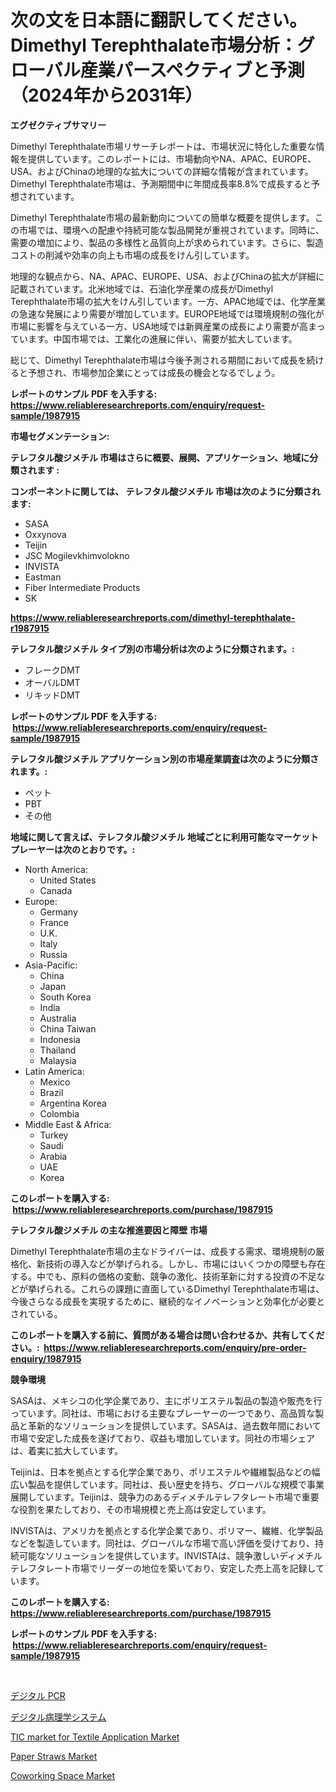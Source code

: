 <p><h1>次の文を日本語に翻訳してください。 Dimethyl Terephthalate市場分析：グローバル産業パースペクティブと予測（2024年から2031年）</h1></p><p><strong>エグゼクティブサマリー</strong></p>
<p><p>Dimethyl Terephthalate市場リサーチレポートは、市場状況に特化した重要な情報を提供しています。このレポートには、市場動向やNA、APAC、EUROPE、USA、およびChinaの地理的な拡大についての詳細な情報が含まれています。Dimethyl Terephthalate市場は、予測期間中に年間成長率8.8%で成長すると予想されています。</p><p>Dimethyl Terephthalate市場の最新動向についての簡単な概要を提供します。この市場では、環境への配慮や持続可能な製品開発が重視されています。同時に、需要の増加により、製品の多様性と品質向上が求められています。さらに、製造コストの削減や効率の向上も市場の成長をけん引しています。</p><p>地理的な観点から、NA、APAC、EUROPE、USA、およびChinaの拡大が詳細に記載されています。北米地域では、石油化学産業の成長がDimethyl Terephthalate市場の拡大をけん引しています。一方、APAC地域では、化学産業の急速な発展により需要が増加しています。EUROPE地域では環境規制の強化が市場に影響を与えている一方、USA地域では新興産業の成長により需要が高まっています。中国市場では、工業化の進展に伴い、需要が拡大しています。</p><p>総じて、Dimethyl Terephthalate市場は今後予測される期間において成長を続けると予想され、市場参加企業にとっては成長の機会となるでしょう。</p></p>
<p><strong>レポートのサンプル PDF を入手する: <a href="https://www.reliableresearchreports.com/enquiry/request-sample/1987915">https://www.reliableresearchreports.com/enquiry/request-sample/1987915</a></strong></p>
<p><strong>市場セグメンテーション:</strong></p>
<p><strong> テレフタル酸ジメチル 市場はさらに概要、展開、アプリケーション、地域に分類されます :</strong></p>
<p><strong>コンポーネントに関しては、 テレフタル酸ジメチル 市場は次のように分類されます: &nbsp;</strong></p>
<p><ul><li>SASA</li><li>Oxxynova</li><li>Teijin</li><li>JSC Mogilevkhimvolokno</li><li>INVISTA</li><li>Eastman</li><li>Fiber Intermediate Products</li><li>SK</li></ul></p>
<p><strong><a href="https://www.reliableresearchreports.com/dimethyl-terephthalate-r1987915">https://www.reliableresearchreports.com/dimethyl-terephthalate-r1987915</a></strong></p>
<p><strong> テレフタル酸ジメチル タイプ別の市場分析は次のように分類されます。:</strong></p>
<p><ul><li>フレークDMT</li><li>オーバルDMT</li><li>リキッドDMT</li></ul></p>
<p><strong>レポートのサンプル PDF を入手する: &nbsp;<a href="https://www.reliableresearchreports.com/enquiry/request-sample/1987915">https://www.reliableresearchreports.com/enquiry/request-sample/1987915</a></strong></p>
<p><strong> テレフタル酸ジメチル アプリケーション別の市場産業調査は次のように分類されます。:</strong></p>
<p><ul><li>ペット</li><li>PBT</li><li>その他</li></ul></p>
<p><strong>地域に関して言えば、テレフタル酸ジメチル 地域ごとに利用可能なマーケットプレーヤーは次のとおりです。:</strong></p>
<p><ul>
    <li>
        North America:
        <ul>
            <li>United States</li>
            <li>Canada</li>
        </ul>
    </li>
    <li>
        Europe:
        <ul>
            <li>Germany</li>
            <li>France</li>
            <li>U.K.</li>
            <li>Italy</li>
            <li>Russia</li>
        </ul>
    </li>
    <li>
        Asia-Pacific:
        <ul>
            <li>China</li>
            <li>Japan</li>
            <li>South Korea</li>
            <li>India</li>
            <li>Australia</li>
            <li>China Taiwan</li>
            <li>Indonesia</li>
            <li>Thailand</li>
            <li>Malaysia</li>
        </ul>
    </li>
    <li>
        Latin America:
        <ul>
            <li>Mexico</li>
            <li>Brazil</li>
            <li>Argentina Korea</li>
            <li>Colombia</li>
        </ul>
    </li>
    <li>
        Middle East & Africa:
        <ul>
            <li>Turkey</li>
            <li>Saudi</li>
            <li>Arabia</li>
            <li>UAE</li>
            <li>Korea</li>
        </ul>
    </li>
    </ul></p>
<p><strong>このレポートを購入する: &nbsp;<a href="https://www.reliableresearchreports.com/purchase/1987915">https://www.reliableresearchreports.com/purchase/1987915</a></strong></p>
<p><strong>テレフタル酸ジメチル の主な推進要因と障壁 市場</strong></p>
<p><p>Dimethyl Terephthalate市場の主なドライバーは、成長する需求、環境規制の厳格化、新技術の導入などが挙げられる。しかし、市場にはいくつかの障壁も存在する。中でも、原料の価格の変動、競争の激化、技術革新に対する投資の不足などが挙げられる。これらの課題に直面しているDimethyl Terephthalate市場は、今後さらなる成長を実現するために、継続的なイノベーションと効率化が必要とされている。</p></p>
<p><strong>このレポートを購入する前に、質問がある場合は問い合わせるか、共有してください。:&nbsp; <a href="https://www.reliableresearchreports.com/enquiry/pre-order-enquiry/1987915">https://www.reliableresearchreports.com/enquiry/pre-order-enquiry/1987915</a></strong></p>
<p><strong>競争環境</strong></p>
<p><p>SASAは、メキシコの化学企業であり、主にポリエステル製品の製造や販売を行っています。同社は、市場における主要なプレーヤーの一つであり、高品質な製品と革新的なソリューションを提供しています。SASAは、過去数年間において市場で安定した成長を遂げており、収益も増加しています。同社の市場シェアは、着実に拡大しています。</p><p>Teijinは、日本を拠点とする化学企業であり、ポリエステルや繊維製品などの幅広い製品を提供しています。同社は、長い歴史を持ち、グローバルな規模で事業展開しています。Teijinは、競争力のあるディメチルテレフタレート市場で重要な役割を果たしており、その市場規模と売上高は安定しています。</p><p>INVISTAは、アメリカを拠点とする化学企業であり、ポリマー、繊維、化学製品などを製造しています。同社は、グローバルな市場で高い評価を受けており、持続可能なソリューションを提供しています。INVISTAは、競争激しいディメチルテレフタレート市場でリーダーの地位を築いており、安定した売上高を記録しています。</p></p>
<p><strong>このレポートを購入する: &nbsp; <a href="https://www.reliableresearchreports.com/purchase/1987915">https://www.reliableresearchreports.com/purchase/1987915</a></strong></p>
<p><strong>レポートのサンプル PDF を入手する: &nbsp;<a href="https://www.reliableresearchreports.com/enquiry/request-sample/1987915">https://www.reliableresearchreports.com/enquiry/request-sample/1987915</a></strong><strong></strong></p>
<p>&nbsp;</p>
<p><p><a href="https://github.com/schmahlson/Market-Research-Report-List-1/blob/main/863181952939.md">デジタル PCR</a></p><p><a href="https://github.com/roulaayoub-saad/Market-Research-Report-List-1/blob/main/811920152938.md">デジタル病理学システム</a></p><p><a href="https://issuu.com/reportprime-2/docs/tic-market-for-textile-application-market-size-203">TIC market for Textile Application Market</a></p><p><a href="https://github.com/arionmp/Market-Research-Report-List-3/blob/main/paper-straws-market.md">Paper Straws Market</a></p><p><a href="https://github.com/lataunyatinikmelvin59ilbd0dv/Market-Research-Report-List-2/blob/main/coworking-space-market.md">Coworking Space Market</a></p></p>